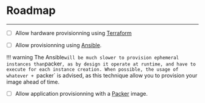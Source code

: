 # Roadmap
---



<!-- - Core services:
  - [ ] HTTP gate
  - [ ] provisionner
  - [ ] Instances API -->
- [ ] Allow hardware provisionning using [Terraform](https://github.com/hashicorp/terraform)
- [ ] Allow provisionning using [Ansible](https://github.com/ansible/ansible).


!!! warning
    The Ansible` will be much slower
    to provision ephemeral instances than `packer`, as
    by design it operate at runtime, and have to execute for each instance creation. When possible, the usage
    of whatever + `packer` is advised, as this technique allow you to provision your image ahead of time.


- [ ] Allow application provisionning with a [Packer](https://github.com/hashicorp/packer) image.
